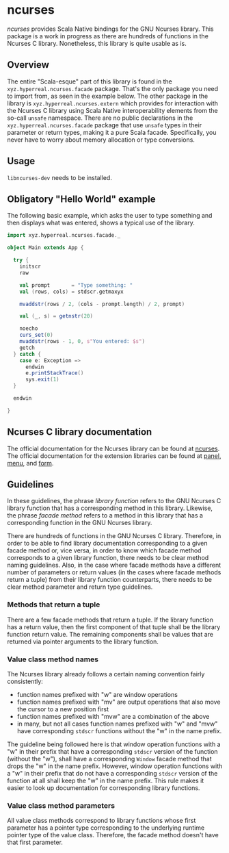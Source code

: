 ncurses
=======

*ncurses* provides Scala Native bindings for the GNU Ncurses library.  This package is a work in progress as there are hundreds of functions in the Ncurses C library.  Nonetheless, this library is quite usable as is.

Overview
--------

The entire "Scala-esque" part of this library is found in the `xyz.hyperreal.ncurses.facade` package.  That's the only package you need to import from, as seen in the example below.  The other package in the library is `xyz.hyperreal.ncurses.extern` which provides for interaction with the Ncurses C library using Scala Native interoperability elements from the so-call `unsafe` namespace.  There are no public declarations in the `xyz.hyperreal.ncurses.facade` package that use `unsafe` types in their parameter or return types, making it a pure Scala facade.  Specifically, you never have to worry about memory allocation or type conversions.

Usage
-----

`libncurses-dev` needs to be installed.

Obligatory "Hello World" example
--------------------------------

The following basic example, which asks the user to type something and then displays what was entered, shows a typical use of the library.

```scala
import xyz.hyperreal.ncurses.facade._

object Main extends App {

  try {
    initscr
    raw

    val prompt       = "Type something: "
    val (rows, cols) = stdscr.getmaxyx

    mvaddstr(rows / 2, (cols - prompt.length) / 2, prompt)

    val (_, s) = getnstr(20)

    noecho
    curs_set(0)
    mvaddstr(rows - 1, 0, s"You entered: $s")
    getch
  } catch {
    case e: Exception =>
      endwin
      e.printStackTrace()
      sys.exit(1)
  }

  endwin

}
```

Ncurses C library documentation
-------------------------------

The official documentation for the Ncurses library can be found at [ncurses](https://invisible-island.net/ncurses/man/ncurses.3x.html). The official documentation for the extension libraries can be found at [panel](https://invisible-island.net/ncurses/man/panel.3x.html), [menu](https://invisible-island.net/ncurses/man/menu.3x.html), and [form](https://invisible-island.net/ncurses/man/form.3x.html).

Guidelines
----------

In these guidelines, the phrase *library function* refers to the GNU Ncurses C library function that has a corresponding method in this library.  Likewise, the phrase *facade method* refers to a method in this library that has a corresponding function in the GNU Ncurses library.

There are hundreds of functions in the GNU Ncurses C library.  Therefore, in order to be able to find library documentation corresponding to a given facade method or, vice versa, in order to know which facade method corresponds to a given library function, there needs to be clear method naming guidelines.  Also, in the case where facade methods have a different number of parameters or return values (in the cases where facade methods return a tuple) from their library function counterparts, there needs to be clear method parameter and return type guidelines.

### Methods that return a tuple

There are a few facade methods that return a tuple. If the library function has a return value, then the first component of that tuple shall be the library function return value. The remaining components shall be values that are returned via pointer arguments to the library function.

### Value class method names

The Ncurses library already follows a certain naming convention fairly consistently:
- function names prefixed with "w" are window operations
- function names prefixed with "mv" are output operations that also move the cursor to a new position first
- function names prefixed with "mvw" are a combination of the above
- in many, but not all cases function names prefixed with "w" and "mvw" have corresponding `stdscr` functions without the "w" in the name prefix.

The guideline being followed here is that window operation functions with a "w" in their prefix that have a corresponding `stdscr` version of the function (without the "w"), shall have a corresponding `Window` facade method that drops the "w" in the name prefix. However, window operation functions with a "w" in their prefix that do not have a corresponding `stdscr` version of the function at all shall keep the "w" in the name prefix.  This rule makes it easier to look up documentation for corresponding library functions. 

### Value class method parameters

All value class methods correspond to library functions whose first parameter has a pointer type corresponding to the underlying runtime pointer type of the value class.  Therefore, the facade method doesn't have that first parameter.
